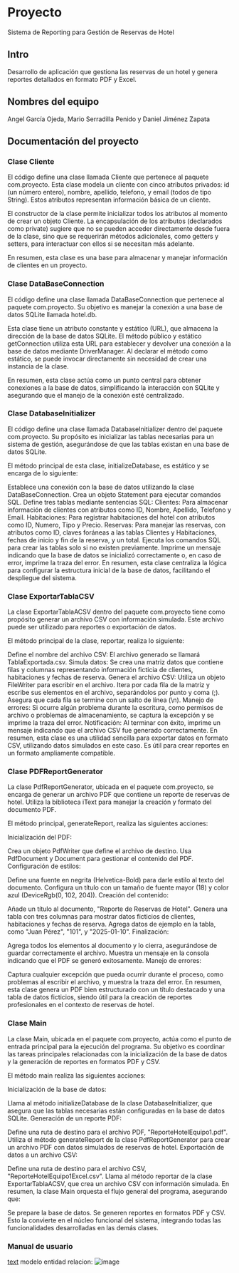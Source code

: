 # Proyecto
Sistema de Reporting para Gestión de Reservas de Hotel
## Intro
Desarrollo de aplicación que gestiona las reservas de un hotel y genera reportes detallados en formato PDF y Excel. 
## Nombres del equipo
Angel García Ojeda, Mario Serradilla Penido y Daniel Jiménez Zapata
## Documentación del proyecto
### Clase Cliente
El código define una clase llamada Cliente que pertenece al paquete com.proyecto. Esta clase modela un cliente con cinco atributos privados: id (un número entero), nombre, apellido, telefono, y email (todos de tipo String). Estos atributos representan información básica de un cliente.

El constructor de la clase permite inicializar todos los atributos al momento de crear un objeto Cliente. La encapsulación de los atributos (declarados como private) sugiere que no se pueden acceder directamente desde fuera de la clase, sino que se requerirán métodos adicionales, como getters y setters, para interactuar con ellos si se necesitan más adelante.

En resumen, esta clase es una base para almacenar y manejar información de clientes en un proyecto.

### Clase DataBaseConnection
El código define una clase llamada DataBaseConnection que pertenece al paquete com.proyecto. Su objetivo es manejar la conexión a una base de datos SQLite llamada hotel.db.

Esta clase tiene un atributo constante y estático (URL), que almacena la dirección de la base de datos SQLite. El método público y estático getConnection utiliza esta URL para establecer y devolver una conexión a la base de datos mediante DriverManager. Al declarar el método como estático, se puede invocar directamente sin necesidad de crear una instancia de la clase.

En resumen, esta clase actúa como un punto central para obtener conexiones a la base de datos, simplificando la interacción con SQLite y asegurando que el manejo de la conexión esté centralizado.

### Clase DatabaseInitializer
El código define una clase llamada DatabaseInitializer dentro del paquete com.proyecto. Su propósito es inicializar las tablas necesarias para un sistema de gestión, asegurándose de que las tablas existan en una base de datos SQLite.

El método principal de esta clase, initializeDatabase, es estático y se encarga de lo siguiente:

Establece una conexión con la base de datos utilizando la clase DataBaseConnection.
Crea un objeto Statement para ejecutar comandos SQL.
Define tres tablas mediante sentencias SQL:
Clientes: Para almacenar información de clientes con atributos como ID, Nombre, Apellido, Telefono y Email.
Habitaciones: Para registrar habitaciones del hotel con atributos como ID, Numero, Tipo y Precio.
Reservas: Para manejar las reservas, con atributos como ID, claves foráneas a las tablas Clientes y Habitaciones, fechas de inicio y fin de la reserva, y un total.
Ejecuta los comandos SQL para crear las tablas solo si no existen previamente.
Imprime un mensaje indicando que la base de datos se inicializó correctamente o, en caso de error, imprime la traza del error.
En resumen, esta clase centraliza la lógica para configurar la estructura inicial de la base de datos, facilitando el despliegue del sistema.

### Clase ExportarTablaCSV
La clase ExportarTablaACSV dentro del paquete com.proyecto tiene como propósito generar un archivo CSV con información simulada. Este archivo puede ser utilizado para reportes o exportación de datos.

El método principal de la clase, reportar, realiza lo siguiente:

Define el nombre del archivo CSV: El archivo generado se llamará TablaExportada.csv.
Simula datos: Se crea una matriz datos que contiene filas y columnas representando información ficticia de clientes, habitaciones y fechas de reserva.
Genera el archivo CSV:
Utiliza un objeto FileWriter para escribir en el archivo.
Itera por cada fila de la matriz y escribe sus elementos en el archivo, separándolos por punto y coma (;).
Asegura que cada fila se termine con un salto de línea (\n).
Manejo de errores: Si ocurre algún problema durante la escritura, como permisos de archivo o problemas de almacenamiento, se captura la excepción y se imprime la traza del error.
Notificación: Al terminar con éxito, imprime un mensaje indicando que el archivo CSV fue generado correctamente.
En resumen, esta clase es una utilidad sencilla para exportar datos en formato CSV, utilizando datos simulados en este caso. Es útil para crear reportes en un formato ampliamente compatible.

### Clase PDFReportGenerator
La clase PdfReportGenerator, ubicada en el paquete com.proyecto, se encarga de generar un archivo PDF que contiene un reporte de reservas de hotel. Utiliza la biblioteca iText para manejar la creación y formato del documento PDF.

El método principal, generateReport, realiza las siguientes acciones:

Inicialización del PDF:

Crea un objeto PdfWriter que define el archivo de destino.
Usa PdfDocument y Document para gestionar el contenido del PDF.
Configuración de estilos:

Define una fuente en negrita (Helvetica-Bold) para darle estilo al texto del documento.
Configura un título con un tamaño de fuente mayor (18) y color azul (DeviceRgb(0, 102, 204)).
Creación del contenido:

Añade un título al documento, "Reporte de Reservas de Hotel".
Genera una tabla con tres columnas para mostrar datos ficticios de clientes, habitaciones y fechas de reserva.
Agrega datos de ejemplo en la tabla, como "Juan Pérez", "101", y "2025-01-10".
Finalización:

Agrega todos los elementos al documento y lo cierra, asegurándose de guardar correctamente el archivo.
Muestra un mensaje en la consola indicando que el PDF se generó exitosamente.
Manejo de errores:

Captura cualquier excepción que pueda ocurrir durante el proceso, como problemas al escribir el archivo, y muestra la traza del error.
En resumen, esta clase genera un PDF bien estructurado con un título destacado y una tabla de datos ficticios, siendo útil para la creación de reportes profesionales en el contexto de reservas de hotel.

### Clase Main
La clase Main, ubicada en el paquete com.proyecto, actúa como el punto de entrada principal para la ejecución del programa. Su objetivo es coordinar las tareas principales relacionadas con la inicialización de la base de datos y la generación de reportes en formatos PDF y CSV.

El método main realiza las siguientes acciones:

Inicialización de la base de datos:

Llama al método initializeDatabase de la clase DatabaseInitializer, que asegura que las tablas necesarias están configuradas en la base de datos SQLite.
Generación de un reporte PDF:

Define una ruta de destino para el archivo PDF, "ReporteHotelEquipo1.pdf".
Utiliza el método generateReport de la clase PdfReportGenerator para crear un archivo PDF con datos simulados de reservas de hotel.
Exportación de datos a un archivo CSV:

Define una ruta de destino para el archivo CSV, "ReporteHotelEquipo1Excel.csv".
Llama al método reportar de la clase ExportarTablaACSV, que crea un archivo CSV con información simulada.
En resumen, la clase Main orquesta el flujo general del programa, asegurando que:

Se prepare la base de datos.
Se generen reportes en formatos PDF y CSV. Esto la convierte en el núcleo funcional del sistema, integrando todas las funcionalidades desarrolladas en las demás clases.

### Manual de usuario
 [text](<../../Manual de Usuario.pdf>)
modelo entidad relacion:
![image](https://github.com/user-attachments/assets/633bced4-b0a0-473a-8f9f-a79cbb88513c)


